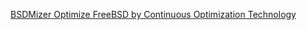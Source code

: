 [BSDMizer Optimize FreeBSD by Continuous Optimization Technology](https://github.com/skymizer/bsdmizer/wiki/BSDMizer---Optimize-FreeBSD-by-Continuous-Optimization-Technology.)
